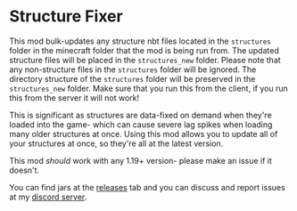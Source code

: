 # Structure Fixer

This mod bulk-updates any structure nbt files located in the `structures` folder in the minecraft folder that the mod is being run from.
The updated structure files will be placed in the `structures_new` folder. Please note that any non-structure files in the `structures` folder will be ignored.
The directory structure of the `structures` folder will be preserved in the `structures_new` folder. Make sure that you run this from the client, if you run this from the server it will not work!

This is significant as structures are data-fixed on demand when they're loaded into the game- which can cause severe lag spikes when loading many older structures at once.
Using this mod allows you to update all of your structures at once, so they're all at the latest version.

This mod *should* work with any 1.19+ version- please make an issue if it doesn't.

You can find jars at the [releases](https://github.com/SuperCoder7979/structure-fixer/releases) tab and you can discuss and report issues at my [discord server](https://discord.gg/EwQmvQtshV).